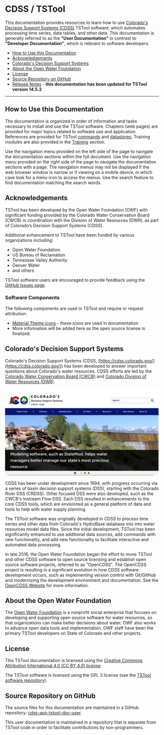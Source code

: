 # CDSS / TSTool #

This documentation provides resources to learn how to use
[Colorado's Decision Support Systems (CDSS)](https://cdss.colorado.gov/) TSTool software,
which automates processing time series, data tables, and other data.
This documentation is generally referred to as the **"User Documentation"** in contrast to
**"Developer Documentation"**, which is relevant to software developers.

*   [How to Use this Documentation](#how-to-use-this-documentation)
*   [Acknowledgements](#acknowledgements)
*   [Colorado's Decision Support Systems](#colorados-decision-support-systems)
*   [About the Open Water Foundation](#about-the-open-water-foundation)
*   [License](#license)
*   [Source Repository on GitHub](#source-repository-on-github)
*   [Release Notes](appendix-release-notes/release-notes-14.md) - **this documentation has been updated for TSTool version 14.5.2**

----------------

## How to Use this Documentation ##

The documentation is organized in order of information and tasks necessary to install and use the TSTool software.
Chapters (web pages) are provided for major topics related to software use and application.
References are provided for TSTool [commands](command-ref/overview.md) and [datastores](datastore-ref/overview.md).
Training modules are also provided in the [Training](training/overview.md) section.

Use the navigation menu provided on the left side of the page to navigate the documentation sections within the full document.
Use the navigation menu provided on the right side of the page to navigate the documentation sections with a page.
The navigation menus may not be displayed if the web browser window is narrow or if viewing on a mobile device,
in which case look for a menu icon to access the menus.
Use the search feature to find documentation matching the search words.

## Acknowledgements

TSTool has been developed by the Open Water Foundation (OWF) with significant
funding provided by the Colorado Water Conservation Board (CWCB)
in coordination with the Division of Water Resources (DWR),
as part of Colorado’s Decision Support Systems (CDSS).

Additional enhancement to TSTool have been funded by various organizations including:

*   Open Water Foundation
*   US Bureau of Reclamation
*   Tennessee Valley Authority
*   Denver Water 
*   and others

TSTool software users are encouraged to provide feedback using the
[GitHub Issues page](https://github.com/OpenCDSS/cdss-app-tstool-main/issues).

### Software Components

The following components are used in TSTool and require or request attribution:

*   [Material Theme icons](https://material.io/icons/) - these icons are used in documentation
*   More information will be added here as the open source license is finalized.

## Colorado's Decision Support Systems ##

Colorado's Decision Support Systems (CDSS, [https://cdss.colorado.gov/](https://cdss.colorado.gov/))
has been developed to answer important questions about Colorado's water resources.
CDSS efforts are led by the [Colorado Water Conservation Board (CWCB)](https://cwcb.colorado.gov)
and [Colorado Division of Water Resources (DWR)](https://dwr.colorado.gov).

![CDSS Website](index-images/CDSS-website.png)

CDSS has been under development since 1994, with progress occurring via a series of basin
decision support systems (DSS), starting with the Colorado River DSS (CRDSS).
Other focused DSS were also developed, such as the CWCB's Instream Flow DSS.
Each DSS resulted in enhancements to the core CDSS tools,
which are envisioned as a general platform of data and tools to help with water supply planning.

The TSTool software was originally developed in CDSS to process time series and other data
from Colorado's HydroBase database into into water resources model data files.
Since the initial development, TSTool has been significantly enhanced to use additional data sources,
add commands with new functionality, and add new functionality to facilitate interactive
and automated data processing.

In late 2016, the Open Water Foundation began the effort to move TSTool and other CDSS software to open source licensing
and establish open source software projects, referred to as "OpenCDSS".
The OpenCDSS project is resulting in a significant evolution in how CDSS software development occurs,
such as implementing version control with Git/GitHub and modernizing the development environment and documentation.
See the [OpenCDSS Website](https://opencdss.state.co.us/opencdss/) for more information.

## About the Open Water Foundation ##

The [Open Water Foundation](https://openwaterfoundation.org) is a nonprofit social enterprise that focuses
on developing and supporting open source software for water resources,
so that organizations can make better decisions about water.
OWF also works to advance open data tools and implementation.
OWF staff have been the primary TSTool developers on State of Colorado and other projects.

## License ##

This TSTool documentation is licensed using the
[Creative Commons Attribution International 4.0 (CC BY 4.0) license](https://creativecommons.org/licenses/by/4.0/).

The TSTool software is licensed using the GPL 3 license (see the [TSTool software repository](https://github.com/OpenCDSS/cdss-app-tstool-main)).

## Source Repository on GitHub ##

The source files for this documentation are maintained in a GitHub repository:
[cdss-app-tstool-doc-user](https://github.com/OpenCDSS/cdss-app-tstool-doc-user).

This user documentation is maintained in a repository that is separate from TSTool code
in order to facilitate contributions by non-programmers.
